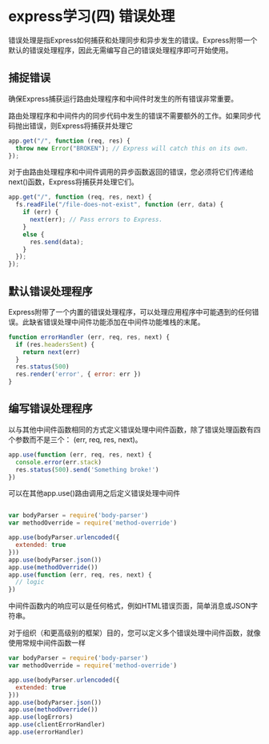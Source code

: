 ﻿# express学习(四) 错误处理

错误处理是指Express如何捕获和处理同步和异步发生的错误。Express附带一个默认的错误处理程序，因此无需编写自己的错误处理程序即可开始使用。

## 捕捉错误


确保Express捕获运行路由处理程序和中间件时发生的所有错误非常重要。

路由处理程序和中间件内的同步代码中发生的错误不需要额外的工作。如果同步代码抛出错误，则Express将捕获并处理它

```javascript
app.get("/", function (req, res) {
  throw new Error("BROKEN"); // Express will catch this on its own.
});
```
对于由路由处理程序和中间件调用的异步函数返回的错误，您必须将它们传递给next()函数，Express将捕获并处理它们。

```javascript
app.get("/", function (req, res, next) {
  fs.readFile("/file-does-not-exist", function (err, data) {
    if (err) {
      next(err); // Pass errors to Express.
    }
    else {
      res.send(data);
    }
  });
});
```

## 默认错误处理程序
Express附带了一个内置的错误处理程序，可以处理应用程序中可能遇到的任何错误。此缺省错误处理中间件功能添加在中间件功能堆栈的末尾。

```javascript
function errorHandler (err, req, res, next) {
  if (res.headersSent) {
    return next(err)
  }
  res.status(500)
  res.render('error', { error: err })
}
```

## 编写错误处理程序

以与其他中间件函数相同的方式定义错误处理中间件函数，除了错误处理函数有四个参数而不是三个：  (err, req, res, next)。

```javascript
app.use(function (err, req, res, next) {
  console.error(err.stack)
  res.status(500).send('Something broke!')
})
```

可以在其他app.use()路由调用之后定义错误处理中间件
```javascript

var bodyParser = require('body-parser')
var methodOverride = require('method-override')

app.use(bodyParser.urlencoded({
  extended: true
}))
app.use(bodyParser.json())
app.use(methodOverride())
app.use(function (err, req, res, next) {
  // logic
})
```

中间件函数内的响应可以是任何格式，例如HTML错误页面，简单消息或JSON字符串。

对于组织（和更高级别的框架）目的，您可以定义多个错误处理中间件函数，就像使用常规中间件函数一样

```javascript
var bodyParser = require('body-parser')
var methodOverride = require('method-override')

app.use(bodyParser.urlencoded({
  extended: true
}))
app.use(bodyParser.json())
app.use(methodOverride())
app.use(logErrors)
app.use(clientErrorHandler)
app.use(errorHandler)
```
